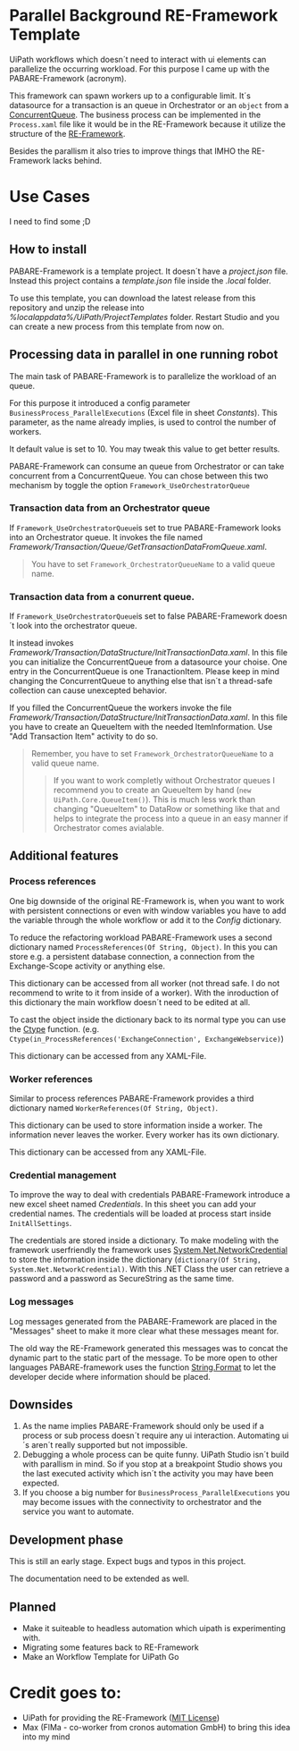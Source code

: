 # Parallel Background RE-Framework Template
UiPath workflows which doesn´t need to interact with ui elements can parallelize the occurring workload.
For this purpose I came up with the PABARE-Framework (acronym).

This framework can spawn workers up to a configurable limit. It´s datasource for a transaction is an queue in Orchestrator or an `object` from a [ConcurrentQueue<T>](https://docs.microsoft.com/de-de/dotnet/api/system.collections.concurrent.concurrentqueue-1?view=netframework-4.8). The business process can be implemented in the `Process.xaml` file like it would be in the RE-Framework  because it utilize the structure of the [RE-Framework](https://github.com/UiPath/ReFrameWork).

Besides the parallism it also tries to improve things that IMHO the RE-Framework lacks behind.

# Use Cases

I need to find some ;D

## How to install
PABARE-Framework is a template project. It doesn´t have a *project.json* file.
Instead this project contains a *template.json* file inside the *.local* folder.

To use this template, you can download the latest release from this repository and unzip the release into *%localappdata%/UiPath/ProjectTemplates* folder.
Restart Studio and you can create a new process from this template from now on.

## Processing data in parallel in one running robot
The main task of PABARE-Framework is to parallelize the workload of an queue.

For this purpose it introduced a config parameter `BusinessProcess_ParallelExecutions` (Excel file in sheet *Constants*). This parameter, as the name already implies, is used to control the number of workers.

It default value is set to 10. You may tweak this value to get better results.

PABARE-Framework can consume an queue from Orchestrator or can take concurrent from a ConcurrentQueue.
You can chose between this two mechanism by toggle the option `Framework_UseOrchestratorQueue`

### Transaction data from an Orchestrator queue
If `Framework_UseOrchestratorQueue`is set to true PABARE-Framework looks into an Orchestrator queue.
It invokes the file named *Framework/Transaction/Queue/GetTransactionDataFromQueue.xaml*.  

> You have to set `Framework_OrchestratorQueueName` to a valid queue name.

### Transaction data from a conurrent queue.
If `Framework_UseOrchestratorQueue`is set to false PABARE-Framework doesn´t look into the orchestrator queue.

It instead invokes *Framework/Transaction/DataStructure/InitTransactionData.xaml*. In this file you can initialize the ConcurrentQueue from a datasource your choise. One entry in the ConcurrentQueue is one TranactionItem. Please keep in mind changing the ConcurrentQueue to anything else that isn´t a thread-safe collection can cause unexcepted behavior.

If you filled the ConcurrentQueue the workers invoke the file *Framework/Transaction/DataStructure/InitTransactionData.xaml*.
In this file you have to create an QueueItem with the needed ItemInformation. Use "Add Transaction Item" activity to do so.

> Remember, you have to set `Framework_OrchestratorQueueName` to a valid queue name.
>> If you want to work completly without Orchestrator queues I recommend you to create an QueueItem by hand (`new UiPath.Core.QueueItem()`). This is much less work than changing "QueueItem" to DataRow or something like that and helps to integrate the process into a queue in an easy manner if Orchestrator comes avialable.


## Additional features
### Process references
One big downside of the original RE-Framework is, when you want to work with persistent connections or even with window variables you have to add the variable through the whole workflow or add it to the *Config* dictionary.

To reduce the refactoring workload PABARE-Framework uses a second dictionary named `ProcessReferences(Of String, Object)`.
In this you can store e.g. a persistent database connection, a connection from the Exchange-Scope activity or anything else.

This dictionary can be accessed from all worker (not thread safe. I do not recommend to write to it from inside of a worker).
With the inroduction of this dictionary the main workflow doesn´t need to be edited at all.

To cast the object inside the dictionary back to its normal type you can use the [Ctype](https://docs.microsoft.com/de-de/dotnet/visual-basic/language-reference/functions/ctype-function) function. (e.g. `Ctype(in_ProcessReferences('ExchangeConnection', ExchangeWebservice)`)

This dictionary can be accessed from any XAML-File.

### Worker references
Similar to process references PABARE-Framework provides a third dictionary named `WorkerReferences(Of String, Object)`.

This dictionary can be used to store information inside a worker. The information never leaves the worker. Every worker has its own dictionary.

This dictionary can be accessed from any XAML-File.

### Credential management
To improve the way to deal with credentials PABARE-Framework introduce a new excel sheet named *Credentials*. In this sheet you can add your credential names. The credentials will be loaded at process start inside `InitAllSettings`.

The credentials are stored inside a dictionary. To make modeling with the framework userfriendly the framework uses [System.Net.NetworkCredential](https://docs.microsoft.com/en-us/dotnet/api/system.net.networkcredential?view=netframework-4.8) to store the information inside the dictionary (`dictionary(Of String, System.Net.NetworkCredential)`. With this .NET Class the user can retrieve a password and a password as SecureString as the same time.

### Log messages
Log messages generated from the PABARE-Framework are placed in the "Messages" sheet to make it more clear what these messages meant for.

The old way the RE-Framework generated this messages was to concat the dynamic part to the static part of the message.
To be more open to other languages PABARE-framework uses the function [String.Format](https://docs.microsoft.com/de-de/dotnet/api/system.string.format?view=netframework-4.8) to let the developer decide where information should be placed.

## Downsides
 1. As the name implies PABARE-Framework should only be used if a process or sub process doesn´t require any ui interaction.
Automating ui´s aren´t really supported but not impossible.
 2. Debugging a whole process can be quite funny. UiPath Studio isn´t build with parallism in mind. So if you stop at a breakpoint Studio shows you the last executed activity which isn´t the activity you may have been expected.
 3. If you choose a big number for `BusinessProcess_ParallelExecutions` you may become issues with the connectivity to orchestrator and the service you want to automate.

## Development phase
This is still an early stage. Expect bugs and typos in this project.

The documentation need to be extended as well.

## Planned
- Make it suiteable to headless automation which uipath is experimenting with.
- Migrating some features back to RE-Framework
- Make an Workflow Template for UiPath Go

# Credit goes to:
- UiPath for providing the RE-Framework ([MIT License](https://github.com/UiPath/ReFrameWork/blob/master/LICENSE))
- Max (FlMa - co-worker from cronos automation GmbH) to bring this idea into my mind
